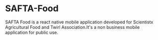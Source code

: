 # SAFTA-Food
 SAFTA Food is a react native mobile application developed for Scientistx Agricultural Food and Twirl Association.It's a non business mobile application for public use.
